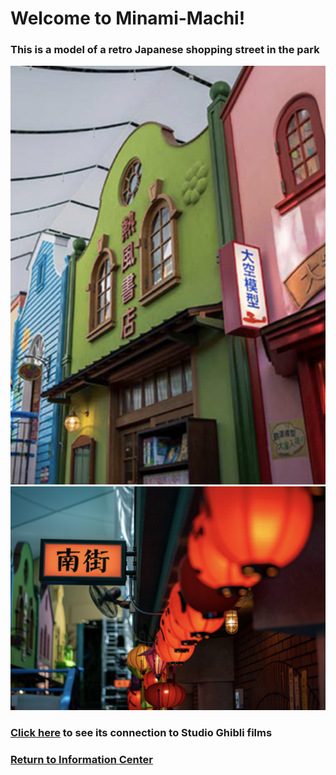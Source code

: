 # Welcome to Minami-Machi!
### This is a model of a retro Japanese shopping street in the park
![Minami-Machi](shops-model.png)
![Shops lights](street-lights.png)

### [Click here](https://github.com/mollyjones2023/ghibli-simulacrum/blob/main/2-ghibli-grand-warehouse/6-minami-machi/poppy-street.md) to see its connection to Studio Ghibli films
### [Return to Information Center]()
